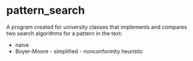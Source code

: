 # pattern_search
A program created for university classes that implements and compares two search algorithms for a pattern in the text:
- naive
- Boyer-Moore - simplified - nonconformity heuristic
